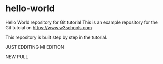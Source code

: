 # hello-world
Hello World repository for Git tutorial
This is an example repository for the Git tutoial on https://www.w3schools.com

This repository is built step by step in the tutorial.

JUST EDDITING
MI EDITION

NEW PULL
